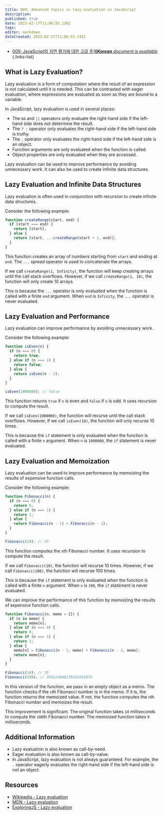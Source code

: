 ```yaml
---
title: 009: Advanced topics in lazy evaluation in JavaScript
description: 
published: true
date: 2023-02-17T11:06:55.136Z
tags: 
editor: markdown
dateCreated: 2023-02-17T11:06:53.745Z
---
```


- [009: JavaScript의 지연 평가에 대한 고급 주제***Korean** document is available*](/ko/Knowledge-base/Functional_JavaScript/Learning/009-advanced-topics-in-lazy-evaluation-in-javascript)
{.links-list}


## What is Lazy Evaluation?
Lazy evaluation is a form of computation where the result of an expression is not calculated until it is needed. This can be contrasted with eager evaluation, where expressions are evaluated as soon as they are bound to a variable.

In JavaScript, lazy evaluation is used in several places:

- The `&&` and `||` operators only evaluate the right-hand side if the left-hand side does not determine the result.
- The `? :` operator only evaluates the right-hand side if the left-hand side is truthy.
- The `.` operator only evaluates the right-hand side if the left-hand side is an object.
- Function arguments are only evaluated when the function is called.
- Object properties are only evaluated when they are accessed.

Lazy evaluation can be used to improve performance by avoiding unnecessary work. It can also be used to create infinite data structures.

## Lazy Evaluation and Infinite Data Structures
Lazy evaluation is often used in conjunction with recursion to create infinite data structures.

Consider the following example:

```javascript
function createRange(start, end) {
  if (start === end) {
    return [start];
  } else {
    return [start, ...createRange(start + 1, end)];
  }
}
```

This function creates an array of numbers starting from `start` and ending at `end`. The `...` spread operator is used to concatenate the arrays.

If we call `createRange(1, Infinity)`, the function will keep creating arrays until the call stack overflows. However, if we call `createRange(1, 10)`, the function will only create 10 arrays.

This is because the `...` operator is only evaluated when the function is called with a finite `end` argument. When `end` is `Infinity`, the `...` operator is never evaluated.

## Lazy Evaluation and Performance
Lazy evaluation can improve performance by avoiding unnecessary work.

Consider the following example:

```javascript
function isEven(n) {
  if (n === 0) {
    return true;
  } else if (n === 1) {
    return false;
  } else {
    return isEven(n - 2);
  }
}

isEven(1000000); // false
```

This function returns `true` if `n` is even and `false` if `n` is odd. It uses recursion to compute the result.

If we call `isEven(1000000)`, the function will recurse until the call stack overflows. However, if we call `isEven(10)`, the function will only recurse 10 times.

This is because the `if` statement is only evaluated when the function is called with a finite `n` argument. When `n` is `1000000`, the `if` statement is never evaluated.

## Lazy Evaluation and Memoization
Lazy evaluation can be used to improve performance by memoizing the results of expensive function calls.

Consider the following example:

```javascript
function Fibonacci(n) {
  if (n === 0) {
    return 0;
  } else if (n === 1) {
    return 1;
  } else {
    return Fibonacci(n - 1) + Fibonacci(n - 2);
  }
}

Fibonacci(10); // 55
```

This function computes the `n`th Fibonacci number. It uses recursion to compute the result.

If we call `Fibonacci(10)`, the function will recurse 10 times. However, if we call `Fibonacci(100)`, the function will recurse 100 times.

This is because the `if` statement is only evaluated when the function is called with a finite `n` argument. When `n` is `100`, the `if` statement is never evaluated.

We can improve the performance of this function by memoizing the results of expensive function calls.

```javascript
function Fibonacci(n, memo = {}) {
  if (n in memo) {
    return memo[n];
  } else if (n === 0) {
    return 0;
  } else if (n === 1) {
    return 1;
  } else {
    memo[n] = Fibonacci(n - 1, memo) + Fibonacci(n - 2, memo);
    return memo[n];
  }
}

Fibonacci(10); // 55
Fibonacci(100); // 354224848179261915075
```

In this version of the function, we pass in an empty object as a memo. The function checks if the `n`th Fibonacci number is in the memo. If it is, the function returns the memoized value. If not, the function computes the `n`th Fibonacci number and memoizes the result.

This improvement is significant. The original function takes `10` milliseconds to compute the `100`th Fibonacci number. The memoized function takes `0` milliseconds.

## Additional Information
- Lazy evaluation is also known as call-by-need.
- Eager evaluation is also known as call-by-value.
- In JavaScript, lazy evaluation is not always guaranteed. For example, the `.` operator eagerly evaluates the right-hand side if the left-hand side is not an object.

## Resources
- [Wikipedia - Lazy evaluation](https://en.wikipedia.org/wiki/Lazy_evaluation)
- [MDN - Lazy evaluation](https://developer.mozilla.org/en-US/docs/Glossary/Lazy_evaluation)
- [ExploringJS - Lazy evaluation](https://exploringjs.com/es6/ch_operators.html#sec_lazy-evaluation)